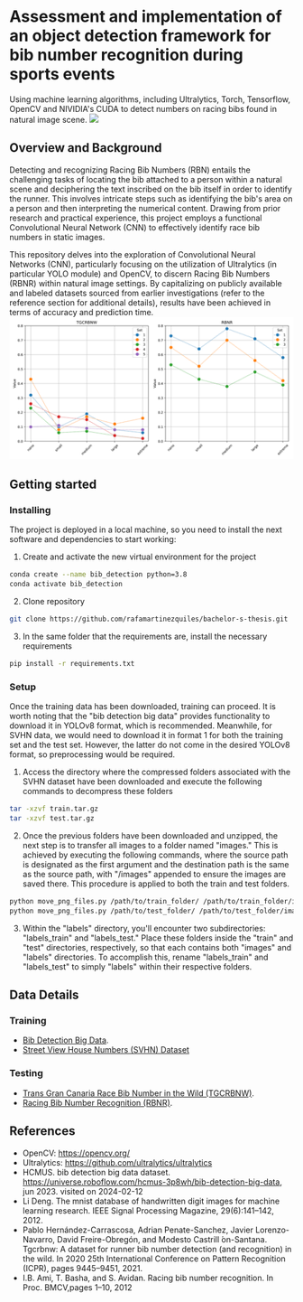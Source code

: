 # Assessment and implementation of an object detection framework for bib number recognition during sports events
Using machine learning algorithms, including Ultralytics, Torch, Tensorflow, OpenCV and NIVIDIA's CUDA to detect numbers on racing bibs found in natural image scene. 
![](images/yolo_application.png)

## Overview and Background
Detecting and recognizing Racing Bib Numbers (RBN) entails the challenging tasks of locating the bib attached to a person within a natural scene and deciphering the text inscribed on the bib itself in order to identify the runner. This involves intricate steps such as identifying the bib's area on a person and then interpreting the numerical content. Drawing from prior research and practical experience, this project employs a functional Convolutional Neural Network (CNN) to effectively identify race bib numbers in static images.

This repository delves into the exploration of Convolutional Neural Networks (CNN), particularly focusing on the utilization of Ultralytics (in particular YOLO module) and OpenCV, to discern Racing Bib Numbers (RBNR) within natural image settings. By capitalizing on publicly available and labeled datasets sourced from earlier investigations (refer to the reference section for additional details), results have been achieved in terms of accuracy and prediction time.
![](images/results_accuracy.png)

## Getting started

### Installing
The project is deployed in a local machine, so you need to install the next software and dependencies to start working:

1. Create and activate the new virtual environment for the project

```bash
conda create --name bib_detection python=3.8
conda activate bib_detection
```

2. Clone repository

```bash
git clone https://github.com/rafamartinezquiles/bachelor-s-thesis.git
```

3. In the same folder that the requirements are, install the necessary requirements

```bash
pip install -r requirements.txt
```

### Setup
Once the training data has been downloaded, training can proceed. It is worth noting that the "bib detection big data" provides functionality to download it in YOLOv8 format, which is recommended. Meanwhile, for SVHN data, we would need to download it in format 1 for both the training set and the test set. However, the latter do not come in the desired YOLOv8 format, so preprocessing would be required.

1. Access the directory where the compressed folders associated with the SVHN dataset have been downloaded and execute the following commands to decompress these folders

```bash
tar -xzvf train.tar.gz
tar -xzvf test.tar.gz
```

2. Once the previous folders have been downloaded and unzipped, the next step is to transfer all images to a folder named "images." This is achieved by executing the following commands, where the source path is designated as the first argument and the destination path is the same as the source path, with "/images" appended to ensure the images are saved there. This procedure is applied to both the train and test folders.

```bash
python move_png_files.py /path/to/train_folder/ /path/to/train_folder/images
python move_png_files.py /path/to/test_folder/ /path/to/test_folder/images
```

3. Within the "labels" directory, you'll encounter two subdirectories: "labels_train" and "labels_test." Place these folders inside the "train" and "test" directories, respectively, so that each contains both "images" and "labels" directories. To accomplish this, rename "labels_train" and "labels_test" to simply "labels" within their respective folders.

## Data Details

### Training
- [Bib Detection Big Data](https://universe.roboflow.com/hcmus-3p8wh/bib-detection-big-data).
- [Street View House Numbers (SVHN) Dataset](http://ufldl.stanford.edu/housenumbers)

### Testing
- [Trans Gran Canaria Race Bib Number in the Wild (TGCRBNW)](http://hdl.handle.net/10553/112156).
- [Racing Bib Number Recognition (RBNR)](https://people.csail.mit.edu/talidekel/RBNR.html).

## References
- OpenCV: https://opencv.org/
- Ultralytics: https://github.com/ultralytics/ultralytics
- HCMUS. bib detection big data dataset. https://universe.roboflow.com/hcmus-3p8wh/bib-detection-big-data, jun 2023. visited on 2024-02-12
- Li Deng. The mnist database of handwritten digit images for machine learning research. IEEE Signal Processing Magazine, 29(6):141–142, 2012.
- Pablo Hernández-Carrascosa, Adrian Penate-Sanchez, Javier Lorenzo-Navarro, David Freire-Obregón, and Modesto Castrill ́on-Santana. Tgcrbnw: A dataset for runner bib number detection (and recognition) in the wild. In 2020 25th International Conference on Pattern Recognition (ICPR), pages 9445–9451, 2021.
- I.B. Ami, T. Basha, and S. Avidan. Racing bib number recognition. In Proc. BMCV,pages 1–10, 2012



